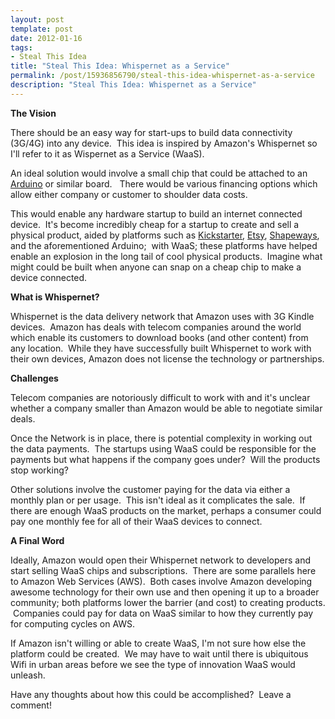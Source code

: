 ```yaml
---
layout: post
template: post
date: 2012-01-16
tags:
- Steal This Idea
title: "Steal This Idea: Whispernet as a Service"
permalink: /post/15936856790/steal-this-idea-whispernet-as-a-service
description: "Steal This Idea: Whispernet as a Service"
---
```

<p><strong>The Vision</strong></p>&#13;
<p>There should be an easy way for start-ups to build data connectivity (3G/4G) into any device.  This idea is inspired by Amazon's Whispernet so I'll refer to it as Wispernet as a Service (WaaS).</p>&#13;
<p>An ideal solution would involve a small chip that could be attached to an <a href="http://en.wikipedia.org/wiki/Arduino" target="_blank">Arduino</a> or similar board.   There would be various financing options which allow either company or customer to shoulder data costs.</p>&#13;
<p>This would enable any hardware startup to build an internet connected device.  It's become incredibly cheap for a startup to create and sell a physical product, aided by platforms such as <a href="http://www.kickstarter.com/" target="_blank">Kickstarter</a>, <a href="http://www.etsy.com/" target="_blank">Etsy</a>, <a href="http://www.shapeways.com/">Shapeways</a>, and the aforementioned Arduino;  with WaaS; these platforms have helped enable an explosion in the long tail of cool physical products.  Imagine what might could be built when anyone can snap on a cheap chip to make a device connected.</p>&#13;
<p><strong>What is Whispernet?</strong></p>&#13;
<p>Whispernet is the data delivery network that Amazon uses with 3G Kindle devices.  Amazon has deals with telecom companies around the world which enable its customers to download books (and other content) from any location.  While they have successfully built Whispernet to work with their own devices, Amazon does not license the technology or partnerships.</p>&#13;
<p><strong>Challenges</strong></p>&#13;
<p>Telecom companies are notoriously difficult to work with and it's unclear whether a company smaller than Amazon would be able to negotiate similar deals.</p>&#13;
<p>Once the Network is in place, there is potential complexity in working out the data payments.  The startups using WaaS could be responsible for the payments but what happens if the company goes under?  Will the products stop working?</p>&#13;
<p>Other solutions involve the customer paying for the data via either a monthly plan or per usage.  This isn't ideal as it complicates the sale.  If there are enough WaaS products on the market, perhaps a consumer could pay one monthly fee for all of their WaaS devices to connect.</p>&#13;
<p><strong>A Final Word</strong></p>&#13;
<p>Ideally, Amazon would open their Whispernet network to developers and start selling WaaS chips and subscriptions.  There are some parallels here to Amazon Web Services (AWS).  Both cases involve Amazon developing awesome technology for their own use and then opening it up to a broader community; both platforms lower the barrier (and cost) to creating products.  Companies could pay for data on WaaS similar to how they currently pay for computing cycles on AWS.</p>&#13;
<p>If Amazon isn't willing or able to create WaaS, I'm not sure how else the platform could be created.  We may have to wait until there is ubiquitous Wifi in urban areas before we see the type of innovation WaaS would unleash.</p>&#13;
<p>Have any thoughts about how this could be accomplished?  Leave a comment!</p> 